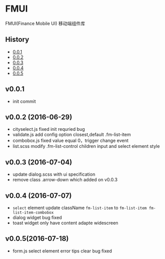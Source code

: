 # FMUI
FMUI(Finance Mobile UI) 移动端组件库

## History
* [0.0.1](#0.0.1)
* [0.0.2](#0.0.2)
* [0.0.3](#0.0.3)
* [0.0.4](#0.0.4)
* [0.0.5](#0.0.5)

<a name="0.0.1"></a>

## v0.0.1
* init commit

<a name="0.0.2"></a>

## v0.0.2 (2016-06-29)
* cityselect.js fixed init requried bug 
* validate.js   add config option closest,default .fm-list-item
* combobox.js   fixed value equal 0，trigger change event
* list.scss     modify .fm-list-control children input and select element style

<a name="0.0.3"></a>

## v0.0.3 (2016-07-04)
* update dialog.scss with ui specification
* remove class .arrow-down which added on v0.0.3

<a name="0.0.4"></a>

## v0.0.4 (2016-07-07)
* `select` element update className `fm-list-item` to `fm-list-item fm-list-item-combobox`
* dialog widget bug fixed
* toast widget only have content adapte widescreen

<a name="0.0.5"></a>

## v0.0.5(2016-07-18)
* form.js select element error tips clear bug fixed
